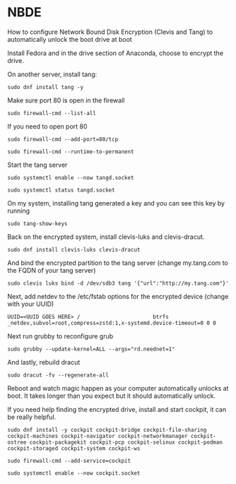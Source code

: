 # NBDE
How to configure Network Bound Disk Encryption (Clevis and Tang) to automatically unlock the boot drive at boot

Install Fedora and in the drive section of Anaconda, choose to encrypt the drive.

On another server, install tang:

```sudo dnf install tang -y```

Make sure port 80 is open in the firewall

```sudo firewall-cmd --list-all```

If you need to open port 80

```sudo firewall-cmd --add-port=80/tcp```

```sudo firewall-cmd --runtime-to-permanent```

Start the tang server

```sudo systemctl enable --now tangd.socket```

```sudo systemctl status tangd.socket```

On my system, installing tang generated a key and you can see this key by running

```sudo tang-show-keys```

Back on the encrypted system, install clevis-luks and clevis-dracut.

```sudo dnf install clevis-luks clevis-dracut```

And bind the encrypted partition to the tang server (change my.tang.com to the FQDN of your tang server)

```sudo clevis luks bind -d /dev/sdb3 tang '{"url":"http://my.tang.com"}'```

Next, add netdev to the /etc/fstab options for the encrypted device (change <UUID GOES HERE> with your UUID)

```UUID=<UUID GOES HERE> /                       btrfs   _netdev,subvol=root,compress=zstd:1,x-systemd.device-timeout=0 0 0```

Next run grubby to reconfigure grub

```sudo grubby --update-kernel=ALL --args="rd.neednet=1"```

And lastly, rebuild dracut

```sudo dracut -fv --regenerate-all```

Reboot and watch magic happen as your computer automatically unlocks at boot.  It takes longer than you expect but it should automatically unlock.  

If you need help finding the encrypted drive, install and start cockpit, it can be really helpful.

```sudo dnf install -y cockpit cockpit-bridge cockpit-file-sharing cockpit-machines cockpit-navigator cockpit-networkmanager cockpit-ostree cockpit-packagekit cockpit-pcp cockpit-selinux cockpit-podman cockpit-storaged cockpit-system cockpit-ws```

```sudo firewall-cmd --add-service=cockpit```

```sudo systemctl enable --now cockpit.socket```
